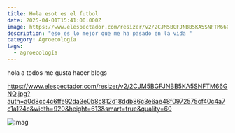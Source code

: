 ```yaml
---
title: Hola esot es el futbol
date: 2025-04-01T15:41:00.000Z
image: https://www.elespectador.com/resizer/v2/2CJM5BGFJNBB5KA5SNFTM66GNQ.jpg?auth=a0d8cc4c6ffe92da3e0b8c812d18ddb86c3e6ae48f0972575cf40c4a7c1a124c&width=920&height=613&smart=true&quality=60
description: "eso es lo mejor que me ha pasado en la vida "
category: Agroecología
tags:
  - agroecología
---
```

hola a todos me gusta hacer blogs

<https://www.elespectador.com/resizer/v2/2CJM5BGFJNBB5KA5SNFTM66GNQ.jpg?auth=a0d8cc4c6ffe92da3e0b8c812d18ddb86c3e6ae48f0972575cf40c4a7c1a124c&width=920&height=613&smart=true&quality=60>

[](https://www.elespectador.com/resizer/v2/2CJM5BGFJNBB5KA5SNFTM66GNQ.jpg?auth=a0d8cc4c6ffe92da3e0b8c812d18ddb86c3e6ae48f0972575cf40c4a7c1a124c&width=920&height=613&smart=true&quality=60)

[](https://www.elespectador.com/resizer/v2/2CJM5BGFJNBB5KA5SNFTM66GNQ.jpg?auth=a0d8cc4c6ffe92da3e0b8c812d18ddb86c3e6ae48f0972575cf40c4a7c1a124c&width=920&height=613&smart=true&quality=60)

![imag](https://www.elespectador.com/resizer/v2/2CJM5BGFJNBB5KA5SNFTM66GNQ.jpg?auth=a0d8cc4c6ffe92da3e0b8c812d18ddb86c3e6ae48f0972575cf40c4a7c1a124c&width=920&height=613&smart=true&quality=60 "imagne1")
